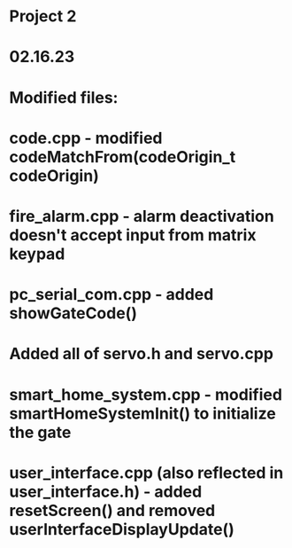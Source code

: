 # Project 2
# 02.16.23
# Modified files:
# code.cpp - modified codeMatchFrom(codeOrigin_t codeOrigin)
# fire_alarm.cpp - alarm deactivation doesn't accept input from matrix keypad
# pc_serial_com.cpp - added showGateCode()
# Added all of servo.h and servo.cpp
# smart_home_system.cpp - modified smartHomeSystemInit() to initialize the gate
# user_interface.cpp (also reflected in user_interface.h) - added resetScreen() and removed userInterfaceDisplayUpdate()
